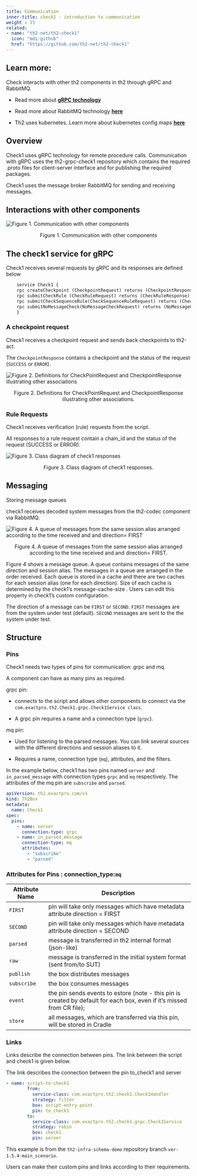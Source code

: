 ```yaml
---
title: Communication
inner-title: check1 - introduction to communication
weight : 15
related:
- name: "th2-net/th2-check1"
  icon: "mdi-github"
  href: "https://github.com/th2-net/th2-check1"
---
```


## Learn more:
Check interacts with other th2 components in th2 through gRPC and RabbitMQ.

- Read more about **[gRPC technology](https://grpc.io/)**

<!-- Read more about th2 gRPC modules here -->

- Read more about RabbitMQ technology **[here](https://www.rabbitmq.com/documentation.html)**

<!-- Read about th2 pins here and th2 links  -->

<!-- Read about th2 components API here -->

- Th2 uses kubernetes. Learn more about kubernetes config maps **[here](https://kubernetes.io/docs/concepts/configuration/configmap/)**


## Overview
Check1 uses gRPC technology for remote procedure calls. 
Communication with gRPC uses the th2-grpc-check1 repository which contains the required .proto files for client-server interface and for publishing the required packages.

Check1 uses the message broker RabbitMQ for sending and receiving messages.

## Interactions with other components

![](/img/boxes/exactpro/check1/communication_othercomponents.png "Figure 1. Communication with other components ")

<center> 
<figcaption class="mb-2">
Figure 1. Communication with other components
</figcaption>
</center>

## The check1 service for gRPC
Check1 receives several requests by gRPC and its responses are defined below

```protobuf
    service Check1 {
    rpc createCheckpoint (CheckpointRequest) returns (CheckpointResponse) {}  
    rpc submitCheckRule (CheckRuleRequest) returns (CheckRuleResponse) {}  
    rpc submitCheckSequenceRule(CheckSequenceRuleRequest) returns (CheckSequenceRuleResponse) {}  
    rpc submitNoMessageCheck(NoMessageCheckRequest) returns (NoMessageCheckResponse) {}  
    }
```

### A checkpoint request
Check1 receives a checkpoint request and sends back checkpoints to th2-act.

The `CheckpointResponse` contains a checkpoint and the status of the request (`SUCCESS` or `ERROR`).

![](/img/boxes/exactpro/check1/checkpointrequest_class.png "Figure 2. Definitions for CheckPointRequest and CheckpointResponse illustrating other associations ")
<center> 
<figcaption class="mb-2">
Figure 2. Definitions for CheckPointRequest and CheckpointResponse illustrating other associations.
</figcaption>
</center>


### Rule Requests

Check1 receives verification (rule) requests from the script.

All responses to a rule request contain a chain_id and the status of the request (SUCCESS or ERROR).

![](/img/boxes/exactpro/check1/ruleresponse_class.png "Figure 3. Class diagram of check1 responses ")

<center> 
<figcaption class="mb-2">
Figure 3. Class diagram of check1 responses.
</figcaption>
</center>

## Messaging

Storing message queues

check1 receives decoded system messages from the th2-codec component via RabbitMQ.


![](/img/boxes/exactpro/check1/queue.png "Figure 4. A queue of messages from the same session alias arranged according to the time received and and direction= FIRST ")
<center>
<figcaption class="mb-2">
Figure 4. A queue of messages from the same session alias arranged according to the time received and and direction= FIRST.
</figcaption>
</center>

Figure 4 shows a message queue. A queue contains messages of the same direction and session alias. The messages in a queue are arranged in the order received. Each queue is stored in a cache and there are two caches for each session alias (one for each direction). Size of each cache is determined by the check1’s message-cache-size . Users can edit this property in check1’s custom configuration.

<notice info>

The direction of a message can be `FIRST` or `SECOND`. 
`FIRST` messages are from the system under test (default).
`SECOND` messages are sent to the the system under test.

</notice>


## Structure

### Pins

Check1 needs two types of pins for communication: grpc and mq.

<notice info> A component can have as many pins as required. </notice>

grpc pin:

- connects to the script and allows other components to connect via the `com.exactpro.th2.Check1.grpc.Check1Service class`.

- A grpc pin requires a name and a connection type (`grpc`).

mq pin:

- Used for listening to the parsed messages. You can link several sources with the different directions and session aliases to it.

- Requires a name, connection type (`mq`), attributes, and the filters.

In the example below, check1 has two pins named `server` and `in_parsed_message`
with connection types `grpc` and `mq` respectively. 
The attributes of the mq pin are `subscribe` and `parsed`.

```yaml
apiVersion: th2.exactpro.com/v1
kind: Th2Box
metadata:
  name: Check1
spec:
  pins:
    - name: server
      connection-type: grpc
    - name: in_parsed_message
      connection-type: mq
      attributes:
        - "subscribe"
        - "parsed"
```

### Attributes for Pins : connection_type:`mq`

| Attribute Name | Description|
|---|---|
|`FIRST`| pin will take only messages which have metadata attribute direction = FIRST|
|`SECOND`|pin will take only messages which have metadata attribute direction = SECOND|
| `parsed`| message is transferred in th2 internal format (json-like)|
| `raw`| message is transferred in the initial system format (sent from/to SUT)|
| `publish`| the box distributes messages|
| `subscribe`| the box consumes messages|
| `event`| the pin sends events to estore (note - this pin is created by default for each box, even if it’s missed from CR file);|
| `store` | all messages, which are transferred via this pin, will be stored in Cradle|

### Links

Links describe the connection between pins. The link between the script and check1 is given below.

The link describes the connection between the pin to_check1 and server

```yaml
- name: script-to-check1
        from:
          service-class: com.exactpro.th2.check1.Check1Handler
          strategy: filter
          box: script-entry-point
          pin: to_check1
        to:
          service-class: com.exactpro.th2.check1.grpc.Check1Service
          strategy: robin
          box: check1
          pin: server
```
<notice info>

This example is from the `th2-infra-schema-demo` repository branch `ver-1.5.4-main_scenario`.

Users can make their custom pins and links according to their requirements. 

</notice>



